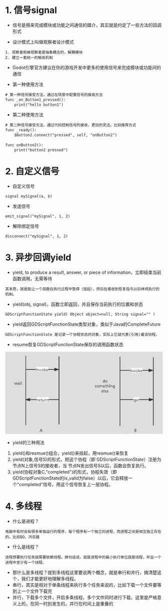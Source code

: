 # 1. 信号signal

- 信号是用来完成模块或功能之间通信的媒介，其实就是约定了一些方法的回调形式

- 设计模式上叫做观察者设计模式

```
1. 观察者和被观察者是抽象耦合的，解耦模块 
2. 建立一套统一的触发机制
```

- Godot引擎官方建议在你的游戏开发中更多的使用信号来完成模块或功能间的通信

- 第一种使用方法

```
# 第一种信号接受方法，通过在场景中配置信号的接收方法
func _on_Button1_pressed():
	print("hello button1")
```

- 第二种使用方法

```
# 第二种信号接受方法，通过代码控制信号的接收，更加的灵活，比较推荐方式
func _ready():
	$Button2.connect("pressed", self, "onButton2")
	
func onButton2():
	print("button2 pressed")
```

# 2. 自定义信号

- 自定义信号

```
signal mySignal(a, b)
```

- 发送信号

```
emit_signal("mySignal", 1, 2)
```

- 解除绑定信号

```
disconnect("mySignal", 1, 2)
```

# 3. 异步回调yield

- yield, to produce a result, answer, or piece of information，立即结束当前函数调用，无需等待

```
其本质，就是能让一个函数在执行过程中暂停（挂起），然后在接收到恢复指令以后继续执行的机制。
```

- yield(obj, signal)，函数立即返回，并且保存当前执行的位置和状态

```
GDScriptFunctionState yield( Object object=null, String signal="" )
```

- yield返回GDScriptFunctionState类型对象，类似于Java的CompleteFuture

```
GDScriptFunctionState 是记录一个协程状态的对象，实际上它就代表(引用)着该协程。
```

- resume恢复GDScriptFunctionState保存的调用函数状态

![Image text](image/yield.JPG)

- yield的三种用法
1. yield()和resmue()组合，yield()来挂起，用resmue()来恢复
2. yield(对象,信号S)的形式，把这个协程（即 GDScriptFunctionState）注册为 节点N上信号S的接收者，当 节点N发出信号S以后，函数会恢复执行。
3. yield(协程对象C,"completed")的形式，协程失效（即GDScriptFunctionState的is_valid为false）以后，它会释放一个"completed"信号，用这个信号恢复上一层协程。


# 4. 多线程

- 什么是进程？
```
电脑中有时会有很多单独运行的程序，每个程序有一个独立的进程，而进程之间是相互独立存在的。比如QQ、浏览器
```

- 什么是线程？
```
进程想要执行任务就需要依赖线程。换句话说，就是进程中的最小执行单位就是线程，并且一个进程中至少有一个线程。
```

- 那什么是多线程？提到多线程这里要说两个概念，就是串行和并行，搞清楚这个，我们才能更好地理解多线程。
- 串行，其实是相对于单条线程来执行多个任务来说的，比如下载一个文件要等到上一个文件下载完
- 并行，下载多个文件，开启多条线程，多个文件同时进行下载，这里是严格意义上的，在同一时刻发生的，并行在时间上是重叠的
